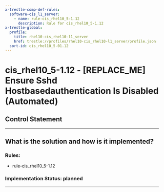 ```yaml
---
x-trestle-comp-def-rules:
  software-cis_l1_server:
    - name: rule-cis_rhel10_5-1.12
      description: Rule for cis_rhel10_5-1.12
x-trestle-global:
  profile:
    title: rhel10-cis_rhel10-l1_server
    href: trestle://profiles/rhel10-cis_rhel10-l1_server/profile.json
  sort-id: cis_rhel10_5-01.12
---
```


# cis_rhel10_5-1.12 - \[REPLACE_ME\] Ensure Sshd Hostbasedauthentication Is Disabled (Automated)

## Control Statement

______________________________________________________________________

## What is the solution and how is it implemented?

<!-- For implementation status enter one of: implemented, partial, planned, alternative, not-applicable -->

<!-- Note that the list of rules under ### Rules: is read-only and changes will not be captured after assembly to JSON -->

<!-- Add control implementation description here for control: cis_rhel10_5-1.12 -->

### Rules:

  - rule-cis_rhel10_5-1.12

### Implementation Status: planned

______________________________________________________________________
